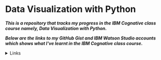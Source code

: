 # Data Visualization with Python

___This is a repository that tracks my progress in the IBM Cognative class course namely,  Data Visualization with Python.___

<!-- ___I have passed the IBM cognitive class with a mark of 100% to receive my badge and certificate which you can see below.___ -->
<!-- IBM badge                          |  IBM certificate
:---------------------------------:|:-------------------------:
![](DataAnalysisPython.png)   | ![](DataAnalysisPythonCertificate.png) -->

___Below are the links to my GitHub Gist and IBM Watson Studio accounts which shows what I've learnt in the IBM Cognative class course.___

<details>
        <summary>Links </summary>
        <p> Data Visualization : https://gist.github.com/785c30436b6bb002bca96dcdbec8e05e </p>
        <p> Area Plots, Histograms, and Bar Plots : https://gist.github.com/e8b1676e9f27586b27d6e3df72586057 </p>
        <p> Pie Charts, Box Plots, Scatter Plots, and Bubble Plots : https://gist.github.com/2f289b37e52fe1c96f43f782c9af2961 </p>
        <p>Waffle Charts, Word Clouds, and Regression Plots :  </p>
